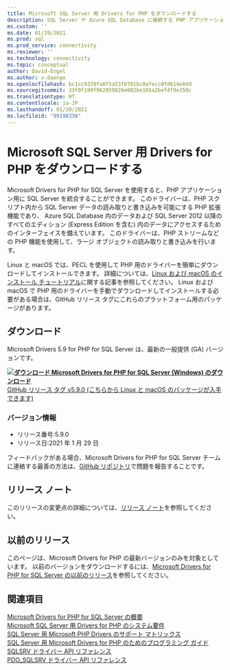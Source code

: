 ```yaml
---
title: Microsoft SQL Server 用 Drivers for PHP をダウンロードする
description: SQL Server や Azure SQL Database に接続する PHP アプリケーションを開発するには、Microsoft Drivers for PHP for SQL Server をダウンロードします。
ms.custom: ''
ms.date: 01/29/2021
ms.prod: sql
ms.prod_service: connectivity
ms.reviewer: ''
ms.technology: connectivity
ms.topic: conceptual
author: David-Engel
ms.author: v-daenge
ms.openlocfilehash: bc1cc9339fa0f5a53f8781bc0afecc0fd614e0dd
ms.sourcegitcommit: 33f0f190f962059826e002be165a2bef4f9e350c
ms.translationtype: HT
ms.contentlocale: ja-JP
ms.lasthandoff: 01/30/2021
ms.locfileid: "99198338"
---
```

# <a name="download-the-microsoft-drivers-for-php-for-sql-server"></a>Microsoft SQL Server 用 Drivers for PHP をダウンロードする

Microsoft Drivers for PHP for SQL Server を使用すると、PHP アプリケーション用に SQL Server を統合することができます。 このドライバーは、PHP スクリプト内から SQL Server データの読み取りと書き込みを可能にする PHP 拡張機能であり、 Azure SQL Database 内のデータおよび SQL Server 2012 以降のすべてのエディション (Express Edition を含む) 内のデータにアクセスするためのインターフェイスを備えています。 このドライバーは、PHP ストリームなどの PHP 機能を使用して、ラージ オブジェクトの読み取りと書き込みを行います。

Linux と macOS では、PECL を使用して PHP 用のドライバーを簡単にダウンロードしてインストールできます。 詳細については、[Linux および macOS のインストール チュートリアル](installation-tutorial-linux-mac.md)に関する記事を参照してください。 Linux および macOS で PHP 用のドライバーを手動でダウンロードしてインストールする必要がある場合は、GitHub リリース タグにこれらのプラットフォーム用のパッケージがあります。

## <a name="download"></a>ダウンロード

Microsoft Drivers 5.9 for PHP for SQL Server は、最新の一般提供 (GA) バージョンです。

**[![ダウンロード](../../ssms/media/download-icon.png) Microsoft Drivers for PHP for SQL Server (Windows) のダウンロード](https://go.microsoft.com/fwlink/?linkid=2152937)**  
[GitHub リリース タグ v5.9.0 (こちらから Linux と macOS のパッケージが入手できます)](https://github.com/Microsoft/msphpsql/releases/tag/v5.9.0)

### <a name="version-information"></a>バージョン情報

- リリース番号:5.9.0
- リリース日:2021 年 1 月 29 日

フィードバックがある場合、Microsoft Drivers for PHP for SQL Server チームに連絡する最善の方法は、[GitHub リポジトリ](https://github.com/Microsoft/msphpsql/issues)で問題を報告することです。

## <a name="release-notes"></a>リリース ノート

このリリースの変更点の詳細については、[リリース ノート](release-notes-php-sql-driver.md)を参照してください。

## <a name="previous-releases"></a>以前のリリース

このページは、Microsoft Drivers for PHP の最新バージョンのみを対象としています。 以前のバージョンをダウンロードするには、[Microsoft Drivers for PHP for SQL Server の以前のリリース](release-notes-php-sql-driver.md#previous-releases)を参照してください。

## <a name="see-also"></a>関連項目

[Microsoft Drivers for PHP for SQL Server の概要](getting-started-with-the-php-sql-driver.md)  
[Microsoft SQL Server 用 Drivers for PHP のシステム要件](system-requirements-for-the-php-sql-driver.md)  
[SQL Server 用 Microsoft PHP Drivers のサポート マトリックス](microsoft-php-drivers-for-sql-server-support-matrix.md)  
[SQL Server 用 Microsoft Drivers for PHP のためのプログラミング ガイド](programming-guide-for-php-sql-driver.md)  
[SQLSRV ドライバー API リファレンス](sqlsrv-driver-api-reference.md)  
[PDO_SQLSRV ドライバー API リファレンス](pdo-sqlsrv-driver-reference.md)  
